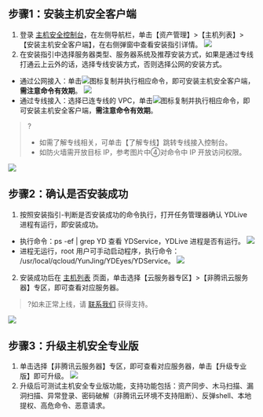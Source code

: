 ## 步骤1：安装主机安全客户端
1. 登录 [主机安全控制台](https://console.cloud.tencent.com/cwp)，在左侧导航栏，单击【资产管理】>【主机列表】>【安装主机安全客户端】，在右侧弹窗中查看安装指引详情。
![](https://main.qcloudimg.com/raw/441b708a82bd74ffbfced3cd38755e2d.png)
2. 在安装指引中选择服务器类型、服务器系统及推荐安装方式，如果是通过专线打通云上云外的话，选择专线安装方式，否则选择公网的安装方式。
 -  通过公网接入：单击![](https://main.qcloudimg.com/raw/ee7c3909138988a9d940625444e5611e.png)图标复制并执行相应命令，即可安装主机安全客户端，**需注意命令有效期**。
![](https://main.qcloudimg.com/raw/b8efaca6cdb3a09ce999d7b457d31310.png)
 - 通过专线接入：选择已连专线的 VPC，单击![](https://main.qcloudimg.com/raw/ee7c3909138988a9d940625444e5611e.png)图标复制并执行相应命令，即可安装主机安全客户端，**需注意命令有效期**。
 >?
 >- 如需了解专线相关，可单击【了解专线】跳转专线接入控制台。
 >- 如防火墙需开放目标 IP，参考图片中④对命令中 IP 开放访问权限。
 >
![](https://main.qcloudimg.com/raw/d06875df92e13023719c9959fffcc28a.png)

## 步骤2：确认是否安装成功
1. 按照安装指引-判断是否安装成功的命令执行，打开任务管理器确认 YDLive 进程有运行，即安装成功。
 - 执行命令：ps -ef | grep YD 查看 YDService，YDLive 进程是否有运行。
 ![](https://main.qcloudimg.com/raw/5e3ace326cfd8af505fc036f91e59889.png)
 - 进程无运行，root 用户可手动启动程序，执行命令： /usr/local/qcloud/YunJing/YDEyes/YDService。
![](https://main.qcloudimg.com/raw/5c9046408da551f5b4b89ff6bd5150ac.png)
2. 安装成功后在 [主机列表](https://console.cloud.tencent.com/cwp/asset/machine) 页面，单击选择【云服务器专区】>【非腾讯云服务器】专区，即可查看对应服务器。
>?如未正常上线，请 [联系我们](https://cloud.tencent.com/act/event/connect-service) 获得支持。
>
![](https://main.qcloudimg.com/raw/997ef875adacabb9a545b92055c94daf.png)

## 步骤3：升级主机安全专业版
1. 单击选择【非腾讯云服务器】专区，即可查看对应服务器，单击【升级专业版】即可升级。
![](https://main.qcloudimg.com/raw/b3f81dd25a1c3d53d7728b6836e0b210.png)
2. 升级后可测试主机安全专业版功能，支持功能包括：资产同步、木马扫描、漏洞扫描、异常登录、密码破解（非腾讯云环境不支持阻断）、反弹shell、本地提权、高危命令、恶意请求。
